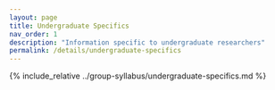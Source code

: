 ```yaml
---
layout: page
title: Undergraduate Specifics
nav_order: 1
description: "Information specific to undergraduate researchers"
permalink: /details/undergraduate-specifics
---
```


{% include_relative ../group-syllabus/undergraduate-specifics.md %} 